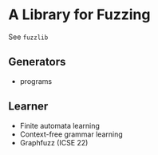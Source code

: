 # A Library for Fuzzing

See `fuzzlib`


## Generators

- programs


## Learner

- Finite automata learning
- Context-free grammar learning
- Graphfuzz (ICSE 22)